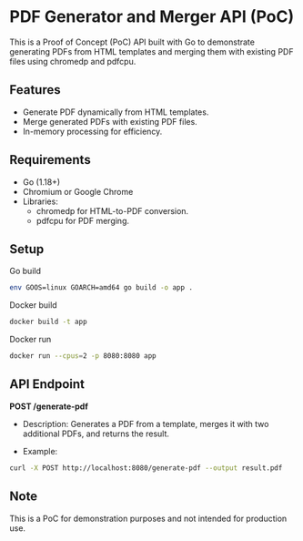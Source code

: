 
# PDF Generator and Merger API (PoC)

This is a Proof of Concept (PoC) API built with Go to demonstrate generating PDFs from HTML templates and merging them with existing PDF files using chromedp and pdfcpu.

## Features

- Generate PDF dynamically from HTML templates.
- Merge generated PDFs with existing PDF files.
- In-memory processing for efficiency.

## Requirements

- Go (1.18+)
- Chromium or Google Chrome
- Libraries:
  - chromedp for HTML-to-PDF conversion.
  - pdfcpu for PDF merging.

## Setup

Go build

``` bash
env GOOS=linux GOARCH=amd64 go build -o app .
```

Docker build
``` bash
docker build -t app
```

Docker run
``` bash
docker run --cpus=2 -p 8080:8080 app
```

## API Endpoint

**POST /generate-pdf**

- Description: Generates a PDF from a template, merges it with two additional PDFs, and returns the result.

- Example:

```bash
curl -X POST http://localhost:8080/generate-pdf --output result.pdf
```

## Note

This is a PoC for demonstration purposes and not intended for production use.

